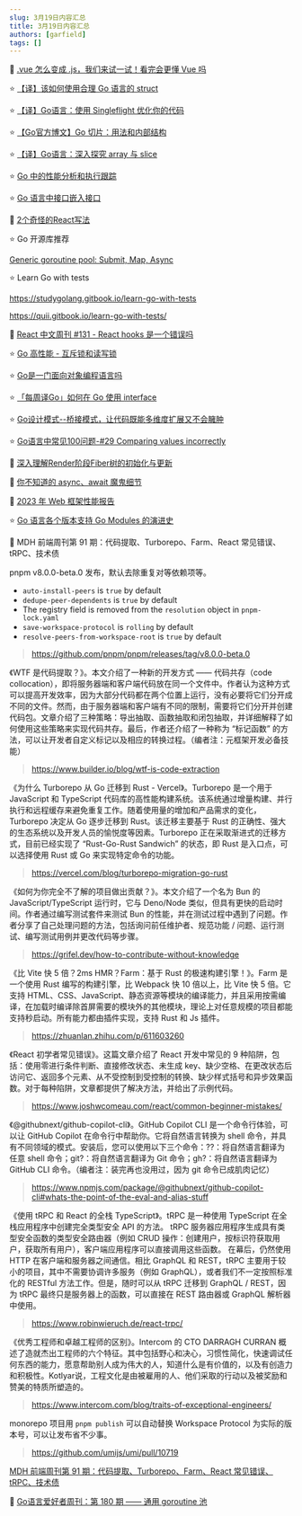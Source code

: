```yaml
---
slug: 3月19日内容汇总
title: 3月19日内容汇总
authors: [garfield]
tags: []
---
```


📒 [.vue 怎么变成 .js，我们来试一试！看完会更懂 Vue 吗](https://mp.weixin.qq.com/s/okdRokwt_xDi65GxyhVnXw)

⭐️ [【译】该如何使用合理 Go 语言的 struct](https://mp.weixin.qq.com/s/A_n45ZIZphyOkSfiB1kDDA)

⭐️ [【译】Go语言：使用 Singleflight 优化你的代码](https://mp.weixin.qq.com/s/fqQeTXsTvKdQY0JBa-_-hw)

⭐️ [【Go官方博文】Go 切片：用法和内部结构](https://mp.weixin.qq.com/s/GbsItVO0m3jIL1NwBITVPQ)

⭐️ [【译】Go语言：深入探究 array 与 slice](https://mp.weixin.qq.com/s/uTdhLMfXG-AF21PhKqTpww)

⭐️ [Go 中的性能分析和执行跟踪](https://mp.weixin.qq.com/s/7_b1NnoLxyE-kp7mnfXj4w)

⭐️ [Go 语言中接口嵌入接口](https://mp.weixin.qq.com/s/6yE_yNTJjsOBB2r2mhZiAA)

📒 [2个奇怪的React写法](https://mp.weixin.qq.com/s/fhX_npH4OwWMPkbN6ha13g)

⭐️ Go 开源库推荐

[Generic goroutine pool: Submit, Map, Async](https://github.com/txaty/gool)

⭐️ Learn Go with tests

https://studygolang.gitbook.io/learn-go-with-tests

https://quii.gitbook.io/learn-go-with-tests/

📒 [React 中文周刊 #131 - React hooks 是一个错误吗](https://mp.weixin.qq.com/s/FeyRhHCAvAhL6YalmYt1_Q)

⭐️ [Go 高性能 - 互斥锁和读写锁](https://mp.weixin.qq.com/s/_NHd4sl1GVXl6maIN74U2Q)

⭐️ [Go是一门面向对象编程语言吗](https://mp.weixin.qq.com/s/r5gIVtyBWtD7UQncK_JPNQ)

⭐️ [「每周译Go」如何在 Go 使用 interface](https://mp.weixin.qq.com/s/BSLwPZ_yw7rWjSBPo_m-Jg)

⭐️ [Go设计模式--桥接模式，让代码既能多维度扩展又不会臃肿](https://mp.weixin.qq.com/s/O8shSU46TcgFPx3h7NGFAA)

⭐️ [Go语言中常见100问题-#29 Comparing values incorrectly](https://mp.weixin.qq.com/s/fpHMk37QGLQCXrPAdxXC_w)

📒 [深入理解Render阶段Fiber树的初始化与更新](https://mp.weixin.qq.com/s/c0uS2pFbNsaTS1vY_2DkkQ)

📒 [你不知道的 async、await 魔鬼细节](https://mp.weixin.qq.com/s/X1-DRaZ_9cAfl-q9UwhJGA)

📒 [2023 年 Web 框架性能报告](https://mp.weixin.qq.com/s/b6RzjnE3GpgP9kedVg22hg)

⭐️ [Go 语言各个版本支持 Go Modules 的演进史](https://mp.weixin.qq.com/s/wVUVcppCZ89o7ViMNyTHfw)

📒 MDH 前端周刊第 91 期：代码提取、Turborepo、Farm、React 常见错误、tRPC、技术债

pnpm v8.0.0-beta.0 发布，默认去除重复对等依赖项等。

- `auto-install-peers` is `true` by default
- `dedupe-peer-dependents` is `true` by default
- The registry field is removed from the `resolution` object in `pnpm-lock.yaml`
- `save-workspace-protocol` is `rolling` by default
- `resolve-peers-from-workspace-root` is `true` by default

> https://github.com/pnpm/pnpm/releases/tag/v8.0.0-beta.0

《WTF 是代码提取？》。本文介绍了一种新的开发方式 —— 代码共存（code collocation），即将服务器端和客户端代码放在同一个文件中。作者认为这种方式可以提高开发效率，因为大部分代码都在两个位置上运行，没有必要将它们分开成不同的文件。然而，由于服务器端和客户端有不同的限制，需要将它们分开并创建代码包。文章介绍了三种策略：导出抽取、函数抽取和闭包抽取，并详细解释了如何使用这些策略来实现代码共存。最后，作者还介绍了一种称为 “标记函数” 的方法，可以让开发者自定义标记以及相应的转换过程。（编者注：元框架开发必备技能）

> https://www.builder.io/blog/wtf-is-code-extraction

《为什么 Turborepo 从 Go 迁移到 Rust - Vercel》。Turborepo 是一个用于 JavaScript 和 TypeScript 代码库的高性能构建系统。该系统通过增量构建、并行执行和远程缓存来避免重复工作。随着使用量的增加和产品需求的变化，Turborepo 决定从 Go 逐步迁移到 Rust。该迁移主要基于 Rust 的正确性、强大的生态系统以及开发人员的愉悦度等因素。Turborepo 正在采取渐进式的迁移方式，目前已经实现了 “Rust-Go-Rust Sandwich” 的状态，即 Rust 是入口点，可以选择使用 Rust 或 Go 来实现特定命令的功能。

> https://vercel.com/blog/turborepo-migration-go-rust

《如何为你完全不了解的项目做出贡献？》。本文介绍了一个名为 Bun 的 JavaScript/TypeScript 运行时，它与 Deno/Node 类似，但具有更快的启动时间。作者通过编写测试套件来测试 Bun 的性能，并在测试过程中遇到了问题。作者分享了自己处理问题的方法，包括询问前任维护者、规范功能 / 问题、运行测试、编写测试用例并更改代码等步骤。

> https://grifel.dev/how-to-contribute-without-knowledge

《比 Vite 快 5 倍？2ms HMR？Farm：基于 Rust 的极速构建引擎！》。Farm 是一个使用 Rust 编写的构建引擎，比 Webpack 快 10 倍以上，比 Vite 快 5 倍。它支持 HTML、CSS、JavaScript、静态资源等模块的编译能力，并且采用按需编译，在加载时编译除首屏需要的模块外的其他模块，理论上对任意规模的项目都能支持秒启动。所有能力都由插件实现，支持 Rust 和 Js 插件。

> https://zhuanlan.zhihu.com/p/611603260

《React 初学者常见错误》。这篇文章介绍了 React 开发中常见的 9 种陷阱，包括：使用零进行条件判断、直接修改状态、未生成 key、缺少空格、在更改状态后访问它、返回多个元素、从不受控制到受控制的转换、缺少样式括号和异步效果函数。对于每种陷阱，文章都提供了解决方法，并给出了示例代码。

> https://www.joshwcomeau.com/react/common-beginner-mistakes/

《@githubnext/github-copilot-cli》。GitHub Copilot CLI 是一个命令行体验，可以让 GitHub Copilot 在命令行中帮助你。它将自然语言转换为 shell 命令，并具有不同领域的模式。安装后，您可以使用以下三个命令：??：将自然语言翻译为任意 shell 命令；git?：将自然语言翻译为 Git 命令；gh?：将自然语言翻译为 GitHub CLI 命令。（编者注：装完再也没用过，因为 git 命令已成肌肉记忆）

> https://www.npmjs.com/package/@githubnext/github-copilot-cli#whats-the-point-of-the-eval-and-alias-stuff

《使用 tRPC 和 React 的全栈 TypeScript》。tRPC 是一种使用 TypeScript 在全栈应用程序中创建完全类型安全 API 的方法。 tRPC 服务器应用程序生成具有类型安全函数的类型安全路由器（例如 CRUD 操作：创建用户，按标识符获取用户，获取所有用户），客户端应用程序可以直接调用这些函数。 在幕后，仍然使用 HTTP 在客户端和服务器之间通信。相比 GraphQL 和 REST，tRPC 主要用于较小的项目，其中不需要协调许多服务（例如 GraphQL），或者我们不一定按照标准化的 RESTful 方法工作。但是，随时可以从 tRPC 迁移到 GraphQL / REST，因为 tRPC 最终只是服务器上的函数，可以直接在 REST 路由器或 GraphQL 解析器中使用。

> https://www.robinwieruch.de/react-trpc/

《优秀工程师和卓越工程师的区别》。Intercom 的 CTO DARRAGH CURRAN 概述了造就杰出工程师的六个特征。其中包括野心和决心，习惯性简化，快速调试任何东西的能力，愿意帮助别人成为伟大的人，知道什么是有价值的，以及有创造力和积极性。Kotlyar说，工程文化是由被雇用的人、他们采取的行动以及被奖励和赞美的特质所塑造的。

> https://www.intercom.com/blog/traits-of-exceptional-engineers/

monorepo 项目用 `pnpm publish` 可以自动替换 Workspace Protocol 为实际的版本号，可以让发布省不少事。

> https://github.com/umijs/umi/pull/10719

[MDH 前端周刊第 91 期：代码提取、Turborepo、Farm、React 常见错误、tRPC、技术债](https://mdhweekly.com/weekly/issue-0091)

📒 [Go语言爱好者周刊：第 180 期 —— 通用 goroutine 池](https://mp.weixin.qq.com/s/KP52S9Z0tt9fQY4B2IeKhA)

